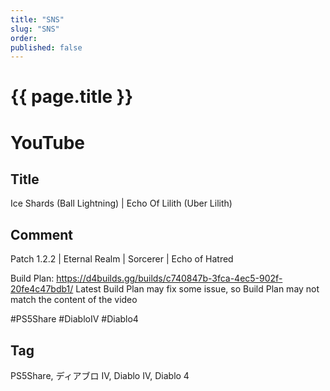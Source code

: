 ```yaml
---
title: "SNS"
slug: "SNS"
order: 
published: false
---
```


# {{ page.title }}

# YouTube

## Title
Ice Shards (Ball Lightning) | Echo Of Lilith (Uber Lilith)

## Comment
Patch 1.2.2 | Eternal Realm | Sorcerer | Echo of Hatred

Build Plan: https://d4builds.gg/builds/c740847b-3fca-4ec5-902f-20fe4c47bdb1/
Latest Build Plan may fix some issue, so Build Plan may not match the content of the video

#PS5Share #DiabloIV #Diablo4

## Tag
PS5Share, ディアブロ IV, Diablo IV, Diablo 4
